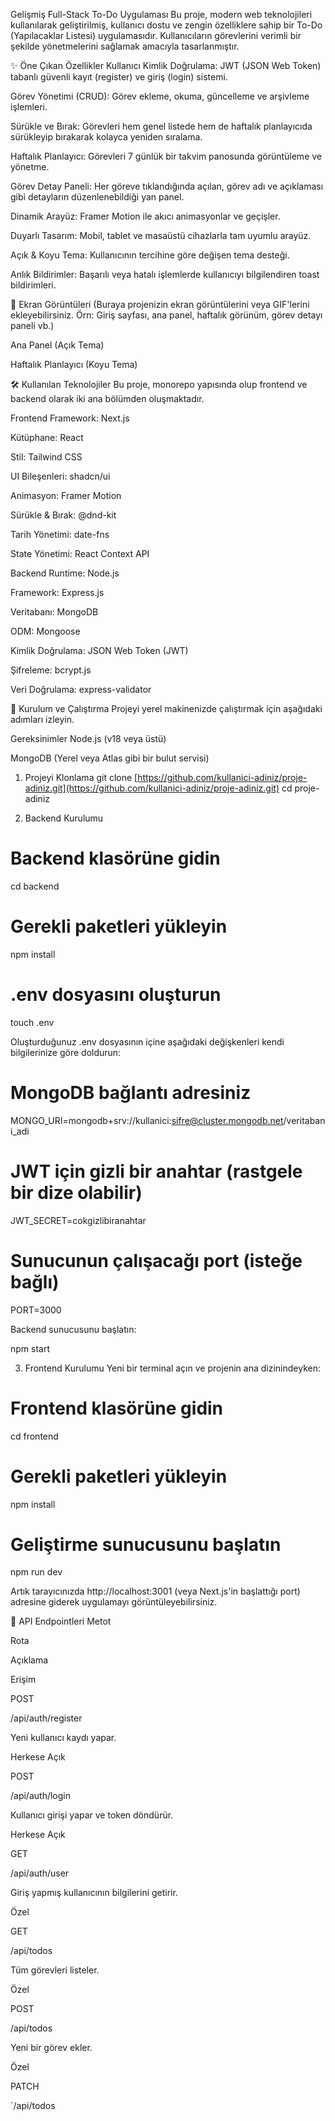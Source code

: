 Gelişmiş Full-Stack To-Do Uygulaması
Bu proje, modern web teknolojileri kullanılarak geliştirilmiş, kullanıcı dostu ve zengin özelliklere sahip bir To-Do (Yapılacaklar Listesi) uygulamasıdır. Kullanıcıların görevlerini verimli bir şekilde yönetmelerini sağlamak amacıyla tasarlanmıştır.

✨ Öne Çıkan Özellikler
Kullanıcı Kimlik Doğrulama: JWT (JSON Web Token) tabanlı güvenli kayıt (register) ve giriş (login) sistemi.

Görev Yönetimi (CRUD): Görev ekleme, okuma, güncelleme ve arşivleme işlemleri.

Sürükle ve Bırak: Görevleri hem genel listede hem de haftalık planlayıcıda sürükleyip bırakarak kolayca yeniden sıralama.

Haftalık Planlayıcı: Görevleri 7 günlük bir takvim panosunda görüntüleme ve yönetme.

Görev Detay Paneli: Her göreve tıklandığında açılan, görev adı ve açıklaması gibi detayların düzenlenebildiği yan panel.

Dinamik Arayüz: Framer Motion ile akıcı animasyonlar ve geçişler.

Duyarlı Tasarım: Mobil, tablet ve masaüstü cihazlarla tam uyumlu arayüz.

Açık & Koyu Tema: Kullanıcının tercihine göre değişen tema desteği.

Anlık Bildirimler: Başarılı veya hatalı işlemlerde kullanıcıyı bilgilendiren toast bildirimleri.

📸 Ekran Görüntüleri
(Buraya projenizin ekran görüntülerini veya GIF'lerini ekleyebilirsiniz. Örn: Giriş sayfası, ana panel, haftalık görünüm, görev detayı paneli vb.)

Ana Panel (Açık Tema)

Haftalık Planlayıcı (Koyu Tema)

🛠️ Kullanılan Teknolojiler
Bu proje, monorepo yapısında olup frontend ve backend olarak iki ana bölümden oluşmaktadır.

Frontend
Framework: Next.js

Kütüphane: React

Stil: Tailwind CSS

UI Bileşenleri: shadcn/ui

Animasyon: Framer Motion

Sürükle & Bırak: @dnd-kit

Tarih Yönetimi: date-fns

State Yönetimi: React Context API

Backend
Runtime: Node.js

Framework: Express.js

Veritabanı: MongoDB

ODM: Mongoose

Kimlik Doğrulama: JSON Web Token (JWT)

Şifreleme: bcrypt.js

Veri Doğrulama: express-validator

🚀 Kurulum ve Çalıştırma
Projeyi yerel makinenizde çalıştırmak için aşağıdaki adımları izleyin.

Gereksinimler
Node.js (v18 veya üstü)

MongoDB (Yerel veya Atlas gibi bir bulut servisi)

1. Projeyi Klonlama
git clone [https://github.com/kullanici-adiniz/proje-adiniz.git](https://github.com/kullanici-adiniz/proje-adiniz.git)
cd proje-adiniz

2. Backend Kurulumu
# Backend klasörüne gidin
cd backend

# Gerekli paketleri yükleyin
npm install

# .env dosyasını oluşturun
touch .env

Oluşturduğunuz .env dosyasının içine aşağıdaki değişkenleri kendi bilgilerinize göre doldurun:

# MongoDB bağlantı adresiniz
MONGO_URI=mongodb+srv://kullanici:sifre@cluster.mongodb.net/veritabani_adi

# JWT için gizli bir anahtar (rastgele bir dize olabilir)
JWT_SECRET=cokgizlibiranahtar

# Sunucunun çalışacağı port (isteğe bağlı)
PORT=3000

Backend sunucusunu başlatın:

npm start

3. Frontend Kurulumu
Yeni bir terminal açın ve projenin ana dizinindeyken:

# Frontend klasörüne gidin
cd frontend

# Gerekli paketleri yükleyin
npm install

# Geliştirme sunucusunu başlatın
npm run dev

Artık tarayıcınızda http://localhost:3001 (veya Next.js'in başlattığı port) adresine giderek uygulamayı görüntüleyebilirsiniz.

📝 API Endpointleri
Metot

Rota

Açıklama

Erişim

POST

/api/auth/register

Yeni kullanıcı kaydı yapar.

Herkese Açık

POST

/api/auth/login

Kullanıcı girişi yapar ve token döndürür.

Herkese Açık

GET

/api/auth/user

Giriş yapmış kullanıcının bilgilerini getirir.

Özel

GET

/api/todos

Tüm görevleri listeler.

Özel

POST

/api/todos

Yeni bir görev ekler.

Özel

PATCH

`/api/todos





